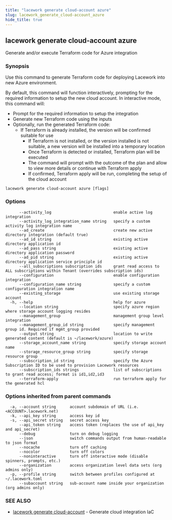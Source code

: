 ```yaml
---
title: "lacework generate cloud-account azure"
slug: lacework_generate_cloud-account_azure
hide_title: true
---
```


## lacework generate cloud-account azure

Generate and/or execute Terraform code for Azure integration

### Synopsis

Use this command to generate Terraform code for deploying Lacework into new Azure environment.

By default, this command will function interactively, prompting for the required information to setup the new cloud account. In interactive mode, this command will:
		
* Prompt for the required information to setup the integration
* Generate new Terraform code using the inputs
* Optionally, run the generated Terraform code:
  * If Terraform is already installed, the version will be confirmed suitable for use
	* If Terraform is not installed, or the version installed is not suitable, a new version will be installed into a temporary location
	* Once Terraform is detected or installed, Terraform plan will be executed
	* The command will prompt with the outcome of the plan and allow to view more details or continue with Terraform apply
	* If confirmed, Terraform apply will be run, completing the setup of the cloud account


```
lacework generate cloud-account azure [flags]
```

### Options

```
      --activity_log                           enable active log integration
      --activity_log_integration_name string   specify a custom activity log integration name
      --ad_create                              create new active directory integration (default true)
      --ad_id string                           existing active directory application id
      --ad_pass string                         existing active directory application password
      --ad_pid string                          existing active directory application service principle id
      --all_subscriptions subscription ids     grant read access to ALL subscriptions within Tenant (overrides subscription ids)
      --configuration                          enable configuration integration
      --configuration_name string              specify a custom configuration integration name
      --existing_storage                       use existing storage account
  -h, --help                                   help for azure
      --location string                        specify azure region where storage account logging resides
      --management_group                       management group level integration
      --management_group_id string             specify management group id. Required if mgmt_group provided
      --output string                          location to write generated content (default is ~/lacework/azure)
      --storage_account_name string            specify storage account name
      --storage_resource_group string          specify storage resource group
      --subscription_id string                 specify the Azure Subscription ID to be used to provision Lacework resources
      --subscription_ids strings               list of subscriptions to grant read access; format is id1,id2,id3
      --terraform-apply                        run terraform apply for the generated hcl
```

### Options inherited from parent commands

```
  -a, --account string      account subdomain of URL (i.e. <ACCOUNT>.lacework.net)
  -k, --api_key string      access key id
  -s, --api_secret string   secret access key
      --api_token string    access token (replaces the use of api_key and api_secret)
      --debug               turn on debug logging
      --json                switch commands output from human-readable to json format
      --nocache             turn off caching
      --nocolor             turn off colors
      --noninteractive      turn off interactive mode (disable spinners, prompts, etc.)
      --organization        access organization level data sets (org admins only)
  -p, --profile string      switch between profiles configured at ~/.lacework.toml
      --subaccount string   sub-account name inside your organization (org admins only)
```

### SEE ALSO

* [lacework generate cloud-account](lacework_generate_cloud-account.md)	 - Generate cloud integration IaC

